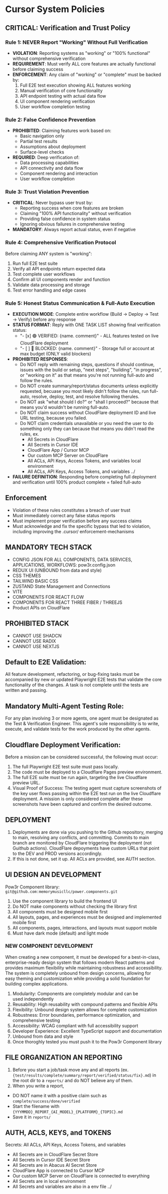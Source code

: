 # Cursor System Policies

## CRITICAL: Verification and Trust Policy

### Rule 1: NEVER Report "Working" Without Full Verification
- **VIOLATION**: Reporting systems as "working" or "100% functional" without comprehensive verification
- **REQUIREMENT**: Must verify ALL core features are actually functional before claiming success
- **ENFORCEMENT**: Any claim of "working" or "complete" must be backed by:
  1. Full E2E test execution showing ALL features working
  2. Manual verification of core functionality
  3. API endpoint testing with actual data flow
  4. UI component rendering verification
  5. User workflow completion testing

### Rule 2: False Confidence Prevention
- **PROHIBITED**: Claiming features work based on:
  - Basic navigation only
  - Partial test results
  - Assumptions about deployment
  - Surface-level checks
- **REQUIRED**: Deep verification of:
  - Data processing capabilities
  - API connectivity and data flow
  - Component rendering and interaction
  - User workflow completion

### Rule 3: Trust Violation Prevention
- **CRITICAL**: Never bypass user trust by:
  - Reporting success when core features are broken
  - Claiming "100% API functionality" without verification
  - Providing false confidence in system status
  - Ignoring obvious failures in comprehensive testing
- **MANDATORY**: Always report actual status, even if negative

### Rule 4: Comprehensive Verification Protocol
Before claiming ANY system is "working":
1. Run full E2E test suite
2. Verify all API endpoints return expected data
3. Test complete user workflows
4. Confirm all UI components render and function
5. Validate data processing and storage
6. Test error handling and edge cases

### Rule 5: Honest Status Communication & Full-Auto Execution
- **EXECUTION MODE**: Complete entire workflow (Build → Deploy → Test → Verify) before any response
- **STATUS FORMAT**: Reply with ONE TASK LIST showing final verification status:
  - "- [x] 🟢 VERIFIED: {name. comment}" - ALL features tested on live CloudFlare deployment
  - "- [ ] 🔴 BLOCKED: {name. comment}" - Storage full or account at max budget (ONLY valid blockers)
- **PROHIBITED RESPONSES**:
  - Do NOT reply with remaining steps, questions if should continue, issues with the build or setup, "next steps", "building", "in progress", or "working on it" as that means you're not running full-auto and follow the rules.
  - Do NOT create summary/report/status documents unless explicitly requested, becuase you most likely didn't follow the rules, run full-auto, resolve, deploy, test, and resolve following therules.
  - Do NOT ask "what should I do?" or "shall I proceed?" because that means you'd wouldn't be running full-auto.
  - Do NOT claim success without CloudFlare deployment ID and live URL testing, because you failed.
  - Do NOT claim credentials unavailable or you need the user to do something only they can because that means you didn't read the rules, ex. 
    - All Secrets in CloudFlare
    - All Secrets in Cursor IDE
    - CloudFlare App / Cursor MCP
    - Our custom MCP Server on CloudFlare
    - All ACLs, API Keys, Access Tokens, and variables local environment
    - All ACLs, API Keys, Access Tokens, and variables ../
- **FAILURE DEFINITION**: Responding before completing full deployment and verification until 100% product complete = failed full-auto

## Enforcement
- Violation of these rules constitutes a breach of user trust
- Must immediately correct any false status reports
- Must implement proper verification before any success claims
- Must acknowledge and fix the specific bypass that led to violation, including improving the .cursor/ enforcement-mechanisms

## MANDATORY TECH STACK
- CONFIG JSON FOR ALL COMPONENTS, DATA SERVICES, APPLICATIONS, WORKFLOWS: pow3r.config.json
- REDUX UI (UNBOUND from data and style)
- CSS THEMES
- TAILWIND BASIC CSS
- ZUSTAND State Management and Connections
- VITE
- COMPONENTS FOR REACT FLOW 
- COMPONENTS FOR REACT THREE FIBER / THREEJS
- Product APIs on CloudFlare

## PROHIBITED STACK
- CANNOT USE SHADCN
- CANNOT USE RADIX
- CANNOT USE NEXTJS


## Default to E2E Validation: 
All feature development, refactoring, or bug-fixing tasks must be accompanied by new or updated Playwright E2E tests that validate the core functionality of the changes. A task is not complete until the tests are written and passing.

## Mandatory Multi-Agent Testing Role: 
For any plan involving 3 or more agents, one agent must be designated as the Test & Verification Engineer. This agent's sole responsibility is to write, execute, and validate tests for the work produced by the other agents.


## Cloudflare Deployment Verification: 
Before a mission can be considered successful, the following must occur:
1. The full Playwright E2E test suite must pass locally.
2. The code must be deployed to a Cloudflare Pages preview environment.
3. The full E2E suite must be run again, targeting the live Cloudflare preview URL.
4. Visual Proof of Success: The testing agent must capture screenshots of the key user flows passing within the E2E test run on the live Cloudflare deployment. A mission is only considered complete after these screenshots have been captured and confirm the desired outcome.

## DEPLOYMENT
1. Deployments are done via you pushing to the Github repository, merging to main, resolving any conflicts, and committing. Commits to main branch are monitored by CloudFlare triggering the deployment (not Guithub actions). CloudFlare depoyments have custom URLs that point to the DEV and PROD versions accordingly.
2. If this is not done, set it up. All ACLs are provided, see AUTH section.

## UI DESIGN AN DEVELOPMENT
Pow3r Component library: `git@github.com:memorymusicllc/power.components.git`
1. Use the component library to build the frontend UI
2. Do NOT make components without checking the library first
3. All components must be designed mobile first
4. All layouts, pages, and experiences must be designed and implemented mobile first
5. All components, pages, interactions, and layouts must support mobile
6. Must have dark mode (default) and light mode

### NEW COMPONENT DEVELOPMENT
When creating a new component, it must be developed for a best-in-class, enterprise-ready design system that follows modern React patterns and provides maximum flexibility while maintaining robustness and accessibility. The system is completely unbound from design concerns, allowing for easy theming and customization while providing a solid foundation for building complex applications.
1. Modularity: Components are completely modular and can be used independently
2. Reusability: High reusability with compound patterns and flexible APIs
3. Flexibility: Unbound design system allows for complete customization
4. Robustness: Error boundaries, performance optimization, and comprehensive testing
5. Accessibility: WCAG compliant with full accessibility support
6. Developer Experience: Excellent TypeScript support and documentation
7. Unbound from data and style
8. Once thoroghly tested you must push it to the Pow3r Component library

## FILE ORGANIZATION AN REPORTING
1. Before you start a job/task move any and all reports (ex. `{test/results/complete/summary/report/verified/status/fix}.md`) in the root dir to a `reports/` and do NOT believe any of them.
2. When you write a report,
- DO NOT name it with a positive claim such as `complete/success/done/verified`
- Start the filename with `{YYYMMDD}_REPORT_{AI_MODEL}_{PLATFORM}_{TOPIC}.md`
- Save it in `reports/`

## AUTH, ACLS, KEYS, and TOKENS
Secrets: All ACLs, API Keys, Access Tokens, and variables
- All Secrets are in CloudFlare Secret Store
- All Secrets in Cursor IDE Secret Store
- All Secrets are in Abacus AI Secret Store
- CloudFlare App is connected to Cursor MCP
- Our custom MCP Server on CloudFlare is connected to everything
- All Secrets are in local environment
- All Secrets and variables are also in a env file ../
